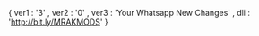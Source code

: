 { ver1 : '3' ,  ver2 : '0' ,  ver3 : 'Your Whatsapp New Changes' ,  dli : 'http://bit.ly/MRAKMODS' }
